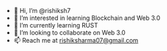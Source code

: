 - 👋 Hi, I’m @rishiksh7
- 👀 I’m interested in learning Blockchain and Web 3.0
- 🌱 I’m currently learning RUST
- 💞️ I’m looking to collaborate on Web 3.0
- 📫 Reach me at rishiksharma07@gmail.com

<!---
rishiksh7/rishiksh7 is a ✨ special ✨ repository because its `README.md` (this file) appears on your GitHub profile.
You can click the Preview link to take a look at your changes.
--->
